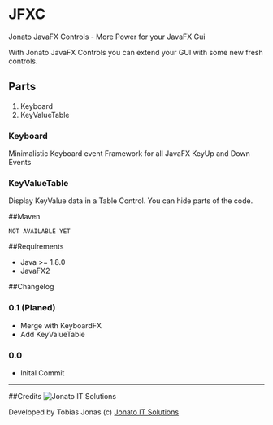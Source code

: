 # JFXC
Jonato JavaFX Controls - More Power for your JavaFX Gui

With Jonato JavaFX Controls you can extend your GUI with some new fresh controls. 

## Parts
1. Keyboard
2. KeyValueTable
### Keyboard 
Minimalistic Keyboard event Framework for all JavaFX KeyUp and Down Events

### KeyValueTable
Display KeyValue data in a Table Control. You can hide parts of the code.

##Maven
```
NOT AVAILABLE YET
```

##Requirements
- Java >= 1.8.0
- JavaFX2

##Changelog

### 0.1 (Planed)
- Merge with KeyboardFX
- Add KeyValueTable

### 0.0
- Inital Commit

---

##Credits
![Jonato IT Solutions][logo]

Developed by Tobias Jonas 
(c) [Jonato IT Solutions](https://jonato.de "Jonato IT Solutions - Software Engineering")


[logo]: https://jonato.de/sites/all/themes/jonatoDE/logo.png "Jonato IT Solutions logo"

